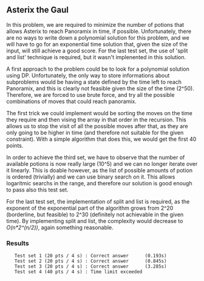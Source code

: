 ## Asterix the Gaul
In this problem, we are required to minimize the number of potions that allows Asterix to reach Panoramix in time, if possible. Unfortunately, there are no ways to write down a polynomial solution for this problem, and we will have to go for an exponential time solution that, given the size of the input, will still achieve a good score. For the last test set, the use of 'split and list' technique is required, but it wasn't implenented in this solution.

A first approach to the problem could be to look for a polynomial solution using DP. Unfortunately, the only way to store informations about subproblems would be having a state defined by the time left to reach Panoramix, and this is clearly not feasible given the size of the time (2^50). Therefore, we are forced to use brute force, and try all the possible combinations of moves that could reach panoramix. 

The first trick we could implement would be sorting the moves on the time they require and then vising the array in that order in the recursion. This allows us to stop the visit of all the possible moves after that, as they are only going to be higher in time (and therefore not suitable for the given constraint). With a simple algorithm that does this, we would get the first 40 points.

In order to achieve the third set, we have to observe that the number of available potions is now really large (10^5) and we can no longer iterate over it linearly. This is doable however, as the list of possible amounts of potion is ordered (trivially) and we can use binary search on it. This allows logaritmic searchs in the range, and therefore our solution is good enough to pass also this test set.

For the last test set, the implementation of split and list is required, as the exponent of the exponential part of the algorithm grows from 2^20 (borderline, but feasible) to 2^30 (definitely not achievable in the given time). By implementing split and list, the complexity would decrease to *O(n\*2^(n/2))*, again something reasonable. 

### Results
```
   Test set 1 (20 pts / 4 s) : Correct answer      (0.193s)
   Test set 2 (20 pts / 4 s) : Correct answer      (0.845s)
   Test set 3 (20 pts / 4 s) : Correct answer      (3.285s)
   Test set 4 (40 pts / 4 s) : Time limit exceeded
```
